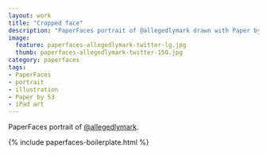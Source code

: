 ```yaml
---
layout: work
title: "Cropped face"
description: "PaperFaces portrait of @allegedlymark drawn with Paper by 53 on an iPad."
image: 
  feature: paperfaces-allegedlymark-twitter-lg.jpg
  thumb: paperfaces-allegedlymark-twitter-150.jpg
category: paperfaces
tags: 
- PaperFaces
- portrait
- illustration
- Paper by 53
- iPad art
---
```


PaperFaces portrait of [@allegedlymark](http://twitter.com/allegedlymark).

{% include paperfaces-boilerplate.html %}